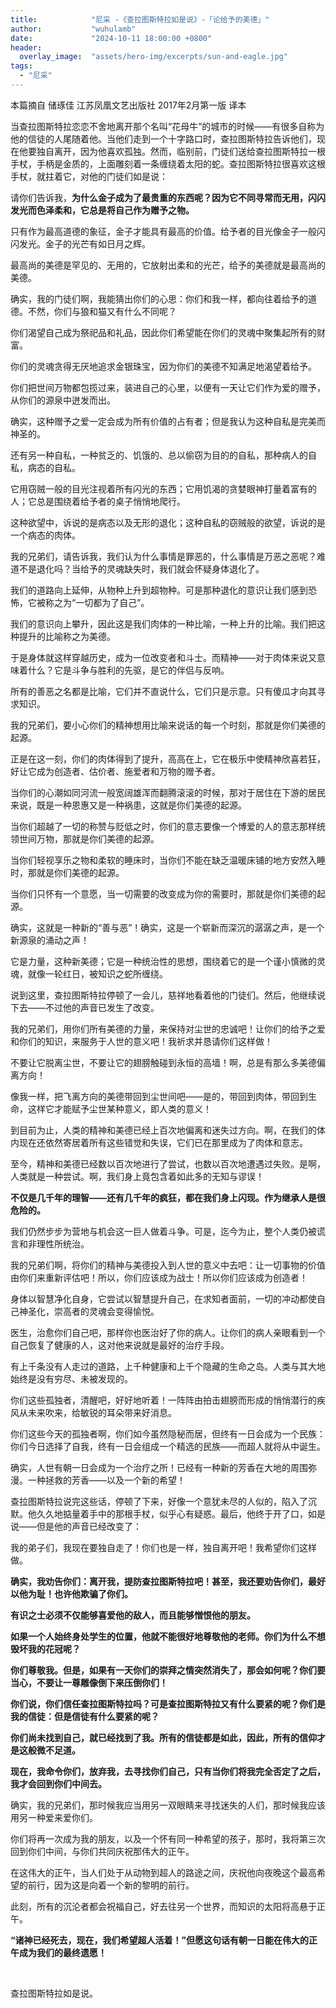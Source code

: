 ```yaml
---
title:            "尼采 -《查拉图斯特拉如是说》-「论给予的美德」"
author:           "wuhulamb"
date:             "2024-10-11 18:00:00 +0800"
header:
  overlay_image:  "assets/hero-img/excerpts/sun-and-eagle.jpg"
tags:
  - "尼采"
---
```


<p class="notice--info" style="text-indent: 0;">本篇摘自 储琢佳 江苏凤凰文艺出版社 2017年2月第一版 译本</p>

当查拉图斯特拉恋恋不舍地离开那个名叫“花母牛”的城市的时候——有很多自称为他的信徒的人尾随着他。当他们走到一个十字路口时，查拉图斯特拉告诉他们，现在他要独自离开，因为他喜欢孤独。然而，临别前，门徒们送给查拉图斯特拉一根手杖<!--more-->，手柄是金质的，上面雕刻着一条缠绕着太阳的蛇。查拉图斯特拉很喜欢这根手杖，就拄着它，对他的门徒们如是说：

请你们告诉我，**为什么金子成为了最贵重的东西呢？因为它不同寻常而无用，闪闪发光而色泽柔和，它总是将自己作为赠予之物。**

只有作为最高道德的象征，金子才能具有最高的价值。给予者的目光像金子一般闪闪发光。金子的光芒有如日月之辉。

最高尚的美德是罕见的、无用的，它放射出柔和的光芒，给予的美德就是最高尚的美德。

确实，我的门徒们啊，我能猜出你们的心思：你们和我一样，都向往着给予的道德。不然，你们与狼和猫又有什么不同呢？

你们渴望自己成为祭祀品和礼品，因此你们希望能在你们的灵魂中聚集起所有的财富。

你们的灵魂贪得无厌地追求金银珠宝，因为你们的美德不知满足地渴望着给予。

你们把世间万物都包揽过来，装进自己的心里，以便有一天让它们作为爱的赠予，从你们的源泉中迸发而出。

确实，这种赠予之爱一定会成为所有价值的占有者；但是我认为这种自私是完美而神圣的。

还有另一种自私，一种贫乏的、饥饿的、总以偷窃为目的的自私，那种病人的自私，病态的自私。

它用窃贼一般的目光注视着所有闪光的东西；它用饥渴的贪婪眼神打量着富有的人；它总是围绕着给予者的桌子悄悄地爬行。

这种欲望中，诉说的是病态以及无形的退化；这种自私的窃贼般的欲望，诉说的是一个病态的肉体。

我的兄弟们，请告诉我，我们认为什么事情是罪恶的，什么事情是万恶之恶呢？难道不是退化吗？当给予的灵魂缺失时，我们就会怀疑身体退化了。

我们的道路向上延伸，从物种上升到超物种。可是那种退化的意识让我们感到恐怖，它被称之为“一切都为了自己”。

我们的意识向上攀升，因此这是我们肉体的一种比喻，一种上升的比喻。我们把这种提升的比喻称之为美德。

于是身体就这样穿越历史，成为一位改变者和斗士。而精神——对于肉体来说又意味着什么？它是斗争与胜利的先驱，是它的伴侣与反响。

所有的善恶之名都是比喻，它们并不直说什么，它们只是示意。只有傻瓜才向其寻求知识。

我的兄弟们，要小心你们的精神想用比喻来说话的每一个时刻，那就是你们美德的起源。

正是在这一刻，你们的肉体得到了提升，高高在上，它在极乐中使精神欣喜若狂，好让它成为创造者、估价者、施爱者和万物的赠予者。

当你们的心潮如同河流一般宽阔雄浑而翻腾滚滚的时候，那对于居住在下游的居民来说，既是一种恩惠又是一种祸患，这就是你们美德的起源。

当你们超越了一切的称赞与贬低之时，你们的意志要像一个博爱的人的意志那样统领世间万物，那就是你们美德的起源。

当你们轻视享乐之物和柔软的睡床时，当你们不能在缺乏温暖床铺的地方安然入睡时，那就是你们美德的起源。

当你们只怀有一个意愿，当一切需要的改变成为你的需要时，那就是你们美德的起源。

确实，这就是一种新的“善与恶”！确实，这是一个崭新而深沉的潺潺之声，是一个新源泉的涌动之声！

它是力量，这种新美德；它是一种统治性的思想，围绕着它的是一个谨小慎微的灵魂，就像一轮红日，被知识之蛇所缠绕。

说到这里，查拉图斯特拉停顿了一会儿，慈祥地看着他的门徒们。然后，他继续说下去——不过他的声音已发生了改变。

我的兄弟们，用你们所有美德的力量，来保持对尘世的忠诚吧！让你们的给予之爱和你们的知识，来服务于人世的意义吧！我祈求并恳请你们这样做！

不要让它脱离尘世，不要让它的翅膀触碰到永恒的高墙！啊，总是有那么多美德偏离方向！

像我一样，把飞离方向的美德带回到尘世间吧——是的，带回到肉体，带回到生命，这样它才能赋予尘世某种意义，即人类的意义！

到目前为止，人类的精神和美德已经上百次地偏离和迷失过方向。啊，在我们的体内现在还依然寄居着所有这些错觉和失误，它们已在那里成为了肉体和意志。

至今，精神和美德已经数以百次地进行了尝试，也数以百次地遭遇过失败。是啊，人类就是一种尝试。啊，我们身上竟包含着如此多的无知与谬误！

**不仅是几千年的理智——还有几千年的疯狂，都在我们身上闪现。作为继承人是很危险的。**

我们仍然步步为营地与机会这一巨人做着斗争。可是，迄今为止，整个人类仍被谎言和非理性所统治。

我的兄弟们啊，将你们的精神与美德投入到人世的意义中去吧：让一切事物的价值由你们来重新评估吧！所以，你们应该成为战士！所以你们应该成为创造者！

身体以智慧净化自身，它尝试以智慧提升自己，在求知者面前，一切的冲动都使自己神圣化，崇高者的灵魂会变得愉悦。

医生，治愈你们自己吧，那样你也医治好了你的病人。让你们的病人亲眼看到一个自己恢复了健康的人，这对他来说就是最好的治疗手段。

有上千条没有人走过的道路，上千种健康和上千个隐藏的生命之岛。人类与其大地始终是没有穷尽、未被发现的。

你们这些孤独者，清醒吧，好好地听着！一阵阵由拍击翅膀而形成的悄悄潜行的疾风从未来吹来，给敏锐的耳朵带来好消息。

你们这些今天的孤独者啊，你们如今虽然隐秘而居，但终有一日会成为一个民族：你们今日选择了自我，终有一日会组成一个精选的民族——而超人就将从中诞生。

确实，人世有朝一日会成为一个治疗之所！已经有一种新的芳香在大地的周围弥漫。一种拯救的芳香——以及一个新的希望！

查拉图斯特拉说完这些话，停顿了下来，好像一个意犹未尽的人似的，陷入了沉默。他久久地掂量着手中的那根手杖，似乎心有疑惑。最后，他终于开了口，如是说——但是他的声音已经改变了：

我的弟子们，我现在要独自走了！你们也是一样，独自离开吧！我希望你们这样做。

**确实，我劝告你们：离开我，提防查拉图斯特拉吧！甚至，我还要劝告你们，最好以他为耻！也许他欺骗了你们。**

**有识之士必须不仅能够喜爱他的敌人，而且能够憎恨他的朋友。**

**如果一个人始终身处学生的位置，他就不能很好地尊敬他的老师。你们为什么不想毁坏我的花冠呢？**

**你们尊敬我。但是，如果有一天你们的崇拜之情突然消失了，那会如何呢？你们要当心，不要让一尊雕像倒下来压倒你们！**

**你们说，你们信任查拉图斯特拉吗？可是查拉图斯特拉又有什么要紧的呢？你们是我的信徒：但是信徒有什么要紧的呢？**

**你们尚未找到自己，就已经找到了我。所有的信徒都是如此，因此，所有的信仰才是这般微不足道。**

**现在，我命令你们，放弃我，去寻找你们自己，只有当你们将我完全否定了之后，我才会回到你们中间去。**

确实，我的兄弟们，那时候我应当用另一双眼睛来寻找迷失的人们，那时候我应该用另一种爱来爱你们。

你们将再一次成为我的朋友，以及一个怀有同一种希望的孩子，那时，我将第三次回到你们中间，与你们共同庆祝那伟大的正午。

在这伟大的正午，当人们处于从动物到超人的路途之间，庆祝他向夜晚这个最高希望的前行，因为这是向着一个新的黎明的前行。

此刻，所有的沉沦者都会祝福自己，好去往另一个世界，而知识的太阳将高悬于正午。

**“诸神已经死去，现在，我们希望超人活着！”但愿这句话有朝一日能在伟大的正午成为我们的最终遗愿！**

<p>&nbsp;</p>

查拉图斯特拉如是说。
